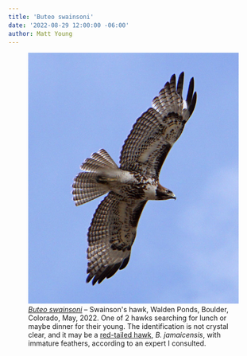 ```yaml
---
title: 'Buteo swainsoni'
date: '2022-08-29 12:00:00 -06:00'
author: Matt Young
---
```


<figure>
<img src="/uploads/2022/DSC05010_Swainsons_Hawk_600.jpg" alt="Swainson's hawk"/>
<figcaption><a href="https://www.allaboutbirds.org/guide/Swainsons_Hawk/overview"><i>Buteo swainsoni</i></a> &ndash; Swainson's hawk, Walden Ponds, Boulder, Colorado, May, 2022. One of 2 hawks searching for lunch or maybe dinner for their young. The identification is not crystal clear, and it may be a <a href="https://www.allaboutbirds.org/guide/Red-tailed_Hawk/overview">red-tailed hawk</a>, <i>B. jamaicensis</i>, with immature feathers, according to an expert I consulted.
</figcaption>
</figure>
